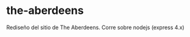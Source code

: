 the-aberdeens
===============

Rediseño del sitio de The Aberdeens. Corre sobre nodejs (express 4.x)

